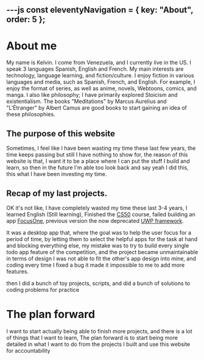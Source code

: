 ---js
const eleventyNavigation = {
	key: "About",
	order: 5
};
---
# About me 

My name is Kelvin. I come from Venezuela, and I currently live in the US. I speak 3 languages Spanish, English and French. My main interests are technology, language learning, and fiction/culture. I enjoy fiction in various languages and media, such as Spanish, French, and English. 
For example, I enjoy the format of series, as well as anime, novels, Webtoons, comics, and manga.
I also like philosophy; I have primarily explored Stoicism and existentialism. The books "Meditations" by Marcus Aurelius and "L'Étranger" by Albert Camus are good books to start gaining an idea of these philosophies.

## The purpose of this website

Sometimes, I feel like I have been wasting my time these last few years, the  time keeps passing but still I have nothing to show for, the reason of this website is that, I want it  to be a place where
I can put the stuff I build and learn, so then in the future I'm able too look back and say yeah I did this, this what I have been investing my time.

## Recap of my last projects.

OK it's not like, I have completely wasted my time these last 3-4 years, I learned English (Still learning), 
Finished the [CS50](https://github.com/KelvinJPS/CS50) course, failed building an app [FocusOne](https://github.com/KelvinJPS/FocusOne-Win-Desktop), previous version the now deprecated [UWP framework](https://github.com/KelvinJPS/todolist-uwp).

It was a desktop app that, where the goal was to help the user focus for a period of time, by letting them to select the helpful apps for the task at hand and blocking everything else, my mistake was to try to build every single todo app feature of the competition, and the project became unmaintainable in terms of design I was not able to fit the other's app design into mine, and coding every time I fixed a bug it made it impossible to me to add more features.

then I did a bunch of toy projects, scripts, and did a bunch of solutions to
coding problems for practice

# The plan forward 

I want to start actually being able to finish more projects, and there is a lot of things that I want to learn,  The plan forward is to start being more detailed in what I want to do from the projects I built and use this website for accountability
